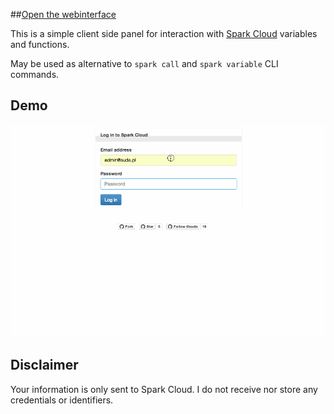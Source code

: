 ##[Open the webinterface](http://fh-potsdam.github.io/spark-web-interface/)  

This is a simple client side panel for interaction with [Spark Cloud](https://www.spark.io/) variables and functions.

May be used as alternative to `spark call` and `spark variable` CLI commands.

## Demo

![Demo](img/demo.gif)

## Disclaimer

Your information is only sent to Spark Cloud. I do not receive nor store any credentials or identifiers.
